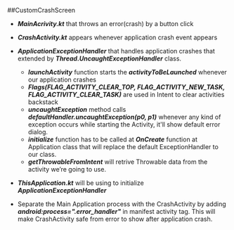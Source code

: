 ##CustomCrashScreen
 
 - ***MainAcrivity.kt*** that throws an error(crash) by a button click
 
 - ***CrashActivity.kt*** appears whenever application crash event appears
 
 - ***ApplicationExceptionHandler*** that handles application crashes that extended by ***Thread.UncaughtExceptionHandler*** class.
     - ***launchActivity*** function starts the ***activityToBeLaunched*** whenever our application crashes
     - ***Flags(FLAG_ACTIVITY_CLEAR_TOP, FLAG_ACTIVITY_NEW_TASK, FLAG_ACTIVITY_CLEAR_TASK)*** are used in Intent to clear activities backstack
     - ***uncaughtException*** method calls ***defaultHandler.uncaughtException(p0, p1)*** whenever any kind of exception occurs while starting the Activity, 
        it'll show default error dialog.
     - ***initialize*** function has to be called at ***OnCreate*** function at Application class that will replace the default ExceptionHandler to our class.
     - ***getThrowableFromIntent*** will retrive Throwable data from the activity we’re going to use.
 
  - ***ThisApplication.kt*** will be using to initialize ***ApplicationExceptionHandler***
 
  - Separate the Main Application process with the CrashActivity by adding ***android:process=".error_handler"*** in manifest activity tag.
     This will make CrashActivity safe from error to show after application crash.
